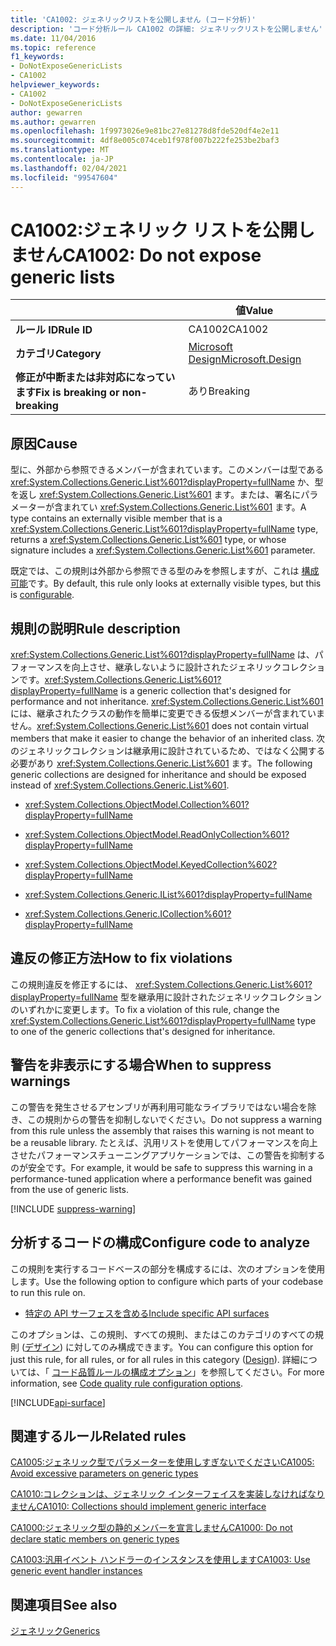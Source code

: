 ```yaml
---
title: 'CA1002: ジェネリックリストを公開しません (コード分析)'
description: 'コード分析ルール CA1002 の詳細: ジェネリックリストを公開しません'
ms.date: 11/04/2016
ms.topic: reference
f1_keywords:
- DoNotExposeGenericLists
- CA1002
helpviewer_keywords:
- CA1002
- DoNotExposeGenericLists
author: gewarren
ms.author: gewarren
ms.openlocfilehash: 1f9973026e9e81bc27e81278d8fde520df4e2e11
ms.sourcegitcommit: 4df8e005c074ceb1f978f007b222fe253be2baf3
ms.translationtype: MT
ms.contentlocale: ja-JP
ms.lasthandoff: 02/04/2021
ms.locfileid: "99547604"
---
```

# <a name="ca1002-do-not-expose-generic-lists"></a><span data-ttu-id="c12d2-103">CA1002:ジェネリック リストを公開しません</span><span class="sxs-lookup"><span data-stu-id="c12d2-103">CA1002: Do not expose generic lists</span></span>

| | <span data-ttu-id="c12d2-104">値</span><span class="sxs-lookup"><span data-stu-id="c12d2-104">Value</span></span> |
|-|-|
| <span data-ttu-id="c12d2-105">**ルール ID**</span><span class="sxs-lookup"><span data-stu-id="c12d2-105">**Rule ID**</span></span> |<span data-ttu-id="c12d2-106">CA1002</span><span class="sxs-lookup"><span data-stu-id="c12d2-106">CA1002</span></span>|
| <span data-ttu-id="c12d2-107">**カテゴリ**</span><span class="sxs-lookup"><span data-stu-id="c12d2-107">**Category**</span></span> |[<span data-ttu-id="c12d2-108">Microsoft Design</span><span class="sxs-lookup"><span data-stu-id="c12d2-108">Microsoft.Design</span></span>](design-warnings.md)|
| <span data-ttu-id="c12d2-109">**修正が中断または非対応になっています**</span><span class="sxs-lookup"><span data-stu-id="c12d2-109">**Fix is breaking or non-breaking**</span></span> |<span data-ttu-id="c12d2-110">あり</span><span class="sxs-lookup"><span data-stu-id="c12d2-110">Breaking</span></span>|

## <a name="cause"></a><span data-ttu-id="c12d2-111">原因</span><span class="sxs-lookup"><span data-stu-id="c12d2-111">Cause</span></span>

<span data-ttu-id="c12d2-112">型に、外部から参照できるメンバーが含まれています。このメンバーは型である <xref:System.Collections.Generic.List%601?displayProperty=fullName> か、型を返し <xref:System.Collections.Generic.List%601> ます。または、署名にパラメーターが含まれてい <xref:System.Collections.Generic.List%601> ます。</span><span class="sxs-lookup"><span data-stu-id="c12d2-112">A type contains an externally visible member that is a <xref:System.Collections.Generic.List%601?displayProperty=fullName> type, returns a <xref:System.Collections.Generic.List%601> type, or whose signature includes a <xref:System.Collections.Generic.List%601> parameter.</span></span>

<span data-ttu-id="c12d2-113">既定では、この規則は外部から参照できる型のみを参照しますが、これは [構成可能](#configure-code-to-analyze)です。</span><span class="sxs-lookup"><span data-stu-id="c12d2-113">By default, this rule only looks at externally visible types, but this is [configurable](#configure-code-to-analyze).</span></span>

## <a name="rule-description"></a><span data-ttu-id="c12d2-114">規則の説明</span><span class="sxs-lookup"><span data-stu-id="c12d2-114">Rule description</span></span>

<span data-ttu-id="c12d2-115"><xref:System.Collections.Generic.List%601?displayProperty=fullName> は、パフォーマンスを向上させ、継承しないように設計されたジェネリックコレクションです。</span><span class="sxs-lookup"><span data-stu-id="c12d2-115"><xref:System.Collections.Generic.List%601?displayProperty=fullName> is a generic collection that's designed for performance and not inheritance.</span></span> <span data-ttu-id="c12d2-116"><xref:System.Collections.Generic.List%601> には、継承されたクラスの動作を簡単に変更できる仮想メンバーが含まれていません。</span><span class="sxs-lookup"><span data-stu-id="c12d2-116"><xref:System.Collections.Generic.List%601> does not contain virtual members that make it easier to change the behavior of an inherited class.</span></span> <span data-ttu-id="c12d2-117">次のジェネリックコレクションは継承用に設計されているため、ではなく公開する必要があり <xref:System.Collections.Generic.List%601> ます。</span><span class="sxs-lookup"><span data-stu-id="c12d2-117">The following generic collections are designed for inheritance and should be exposed instead of <xref:System.Collections.Generic.List%601>.</span></span>

- <xref:System.Collections.ObjectModel.Collection%601?displayProperty=fullName>

- <xref:System.Collections.ObjectModel.ReadOnlyCollection%601?displayProperty=fullName>

- <xref:System.Collections.ObjectModel.KeyedCollection%602?displayProperty=fullName>

- <xref:System.Collections.Generic.IList%601?displayProperty=fullName>

- <xref:System.Collections.Generic.ICollection%601?displayProperty=fullName>

## <a name="how-to-fix-violations"></a><span data-ttu-id="c12d2-118">違反の修正方法</span><span class="sxs-lookup"><span data-stu-id="c12d2-118">How to fix violations</span></span>

<span data-ttu-id="c12d2-119">この規則違反を修正するには、 <xref:System.Collections.Generic.List%601?displayProperty=fullName> 型を継承用に設計されたジェネリックコレクションのいずれかに変更します。</span><span class="sxs-lookup"><span data-stu-id="c12d2-119">To fix a violation of this rule, change the <xref:System.Collections.Generic.List%601?displayProperty=fullName> type to one of the generic collections that's designed for inheritance.</span></span>

## <a name="when-to-suppress-warnings"></a><span data-ttu-id="c12d2-120">警告を非表示にする場合</span><span class="sxs-lookup"><span data-stu-id="c12d2-120">When to suppress warnings</span></span>

<span data-ttu-id="c12d2-121">この警告を発生させるアセンブリが再利用可能なライブラリではない場合を除き、この規則からの警告を抑制しないでください。</span><span class="sxs-lookup"><span data-stu-id="c12d2-121">Do not suppress a warning from this rule unless the assembly that raises this warning is not meant to be a reusable library.</span></span> <span data-ttu-id="c12d2-122">たとえば、汎用リストを使用してパフォーマンスを向上させたパフォーマンスチューニングアプリケーションでは、この警告を抑制するのが安全です。</span><span class="sxs-lookup"><span data-stu-id="c12d2-122">For example, it would be safe to suppress this warning in a performance-tuned application where a performance benefit was gained from the use of generic lists.</span></span>

[!INCLUDE [suppress-warning](../../../../includes/code-analysis/suppress-warning.md)]

## <a name="configure-code-to-analyze"></a><span data-ttu-id="c12d2-123">分析するコードの構成</span><span class="sxs-lookup"><span data-stu-id="c12d2-123">Configure code to analyze</span></span>

<span data-ttu-id="c12d2-124">この規則を実行するコードベースの部分を構成するには、次のオプションを使用します。</span><span class="sxs-lookup"><span data-stu-id="c12d2-124">Use the following option to configure which parts of your codebase to run this rule on.</span></span>

- [<span data-ttu-id="c12d2-125">特定の API サーフェスを含める</span><span class="sxs-lookup"><span data-stu-id="c12d2-125">Include specific API surfaces</span></span>](#include-specific-api-surfaces)

<span data-ttu-id="c12d2-126">このオプションは、この規則、すべての規則、またはこのカテゴリのすべての規則 ([デザイン](design-warnings.md)) に対してのみ構成できます。</span><span class="sxs-lookup"><span data-stu-id="c12d2-126">You can configure this option for just this rule, for all rules, or for all rules in this category ([Design](design-warnings.md)).</span></span> <span data-ttu-id="c12d2-127">詳細については、「 [コード品質ルールの構成オプション](../code-quality-rule-options.md)」を参照してください。</span><span class="sxs-lookup"><span data-stu-id="c12d2-127">For more information, see [Code quality rule configuration options](../code-quality-rule-options.md).</span></span>

[!INCLUDE[api-surface](~/includes/code-analysis/api-surface.md)]

## <a name="related-rules"></a><span data-ttu-id="c12d2-128">関連するルール</span><span class="sxs-lookup"><span data-stu-id="c12d2-128">Related rules</span></span>

[<span data-ttu-id="c12d2-129">CA1005:ジェネリック型でパラメーターを使用しすぎないでください</span><span class="sxs-lookup"><span data-stu-id="c12d2-129">CA1005: Avoid excessive parameters on generic types</span></span>](ca1005.md)

[<span data-ttu-id="c12d2-130">CA1010:コレクションは、ジェネリック インターフェイスを実装しなければなりません</span><span class="sxs-lookup"><span data-stu-id="c12d2-130">CA1010: Collections should implement generic interface</span></span>](ca1010.md)

[<span data-ttu-id="c12d2-131">CA1000:ジェネリック型の静的メンバーを宣言しません</span><span class="sxs-lookup"><span data-stu-id="c12d2-131">CA1000: Do not declare static members on generic types</span></span>](ca1000.md)

[<span data-ttu-id="c12d2-132">CA1003:汎用イベント ハンドラーのインスタンスを使用します</span><span class="sxs-lookup"><span data-stu-id="c12d2-132">CA1003: Use generic event handler instances</span></span>](ca1003.md)

## <a name="see-also"></a><span data-ttu-id="c12d2-133">関連項目</span><span class="sxs-lookup"><span data-stu-id="c12d2-133">See also</span></span>

[<span data-ttu-id="c12d2-134">ジェネリック</span><span class="sxs-lookup"><span data-stu-id="c12d2-134">Generics</span></span>](../../../csharp/programming-guide/generics/index.md)
